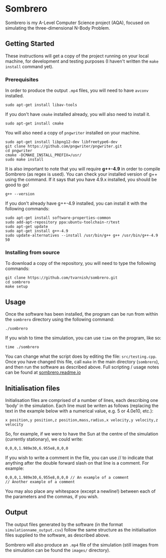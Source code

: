 # Sombrero
Sombrero is my A-Level Computer Science project (AQA), focused on simulating the three-dimensional N-Body Problem.

## Getting Started
These instructions will get a copy of the project running on your local machine, for development and testing purposes (I haven't written the `make install` command yet).

### Prerequisites
In order to produce the output `.mp4` files, you will need to have `avconv` installed.

```
sudo apt-get install libav-tools
```

If you don't have `cmake` installed already, you will also need to install it.

```
sudo apt-get install cmake
```

You will also need a copy of `pngwriter` installed on your machine.

```
sudo apt-get install libpng12-dev libfreetype6-dev
git clone https://github.com/pngwriter/pngwriter.git
cd pngwriter
cmake -DCMAKE_INSTALL_PREFIX=/usr/
sudo make install
```

It is also important to note that you will require **g++-4.9** in order to compile Sombrero (as regex is used). You can check your installed version of g++ using the command. If it says that you have 4.9.x installed, you should be good to go!

```
g++ --version
```

If you don't already have g++-4.9 installed, you can install it with the following commands:

```
sudo apt-get install software-properties-common
sudo add-apt-repository ppa:ubuntu-toolchain-r/test
sudo apt-get update
sudo apt-get install g++-4.9
sudo update-alternatives --install /usr/bin/g++ g++ /usr/bin/g++-4.9 50
```

### Installing from source
To download a copy of the repository, you will need to type the following commands:

```
git clone https://github.com/tvarnish/sombrero.git
cd sombrero
make setup
```

## Usage
Once the software has been installed, the program can be run from within the `sombrero` directory using the following command:

```
./sombrero
```

If you wish to time the simulation, you can use `time` on the program, like so:

```
time ./sombrero
```

You can change what the script does by editing the file: `src/testing.cpp`. Once you have changed this file, call `make` in the main directory (`sombrero`), and then run the software as described above. Full scripting / usage notes can be found at [sombrero.readme.io](https://sombrero.readme.io/docs)

## Initialisation files
Initialisation files are comprised of a number of lines, each describing one 'body' in the simulation. Each line must be writen as follows (replacing the text in the example below with a numerical value, e.g. 5 or 4.0e10, etc.):

```
x position,y position,z position,mass,radius,x velocity,y velocity,z velocity
```

So, for example, if we were to have the Sun at the centre of the simulation (currently stationary), we could write:

```
0,0,0,1.989e30,6.955e8,0,0,0
```

If you wish to write a comment in the file, you can use // to indicate that anything after the double forward slash on that line is a comment. For example:

```
0,0,0,1.989e30,6.955e8,0,0,0 // An example of a comment
// Another example of a comment
```

You may also place any whitespace (except a newline!) between each of the parameters and the commas, if you wish.

## Output
The output files generated by the software (in the format `simulationname_output.csv`) follow the same structure as the initialisation files supplied to the software, as described above.

Sombrero will also produce an `.mp4` file of the simulation (still images from the simulation can be found the `images/` directory).